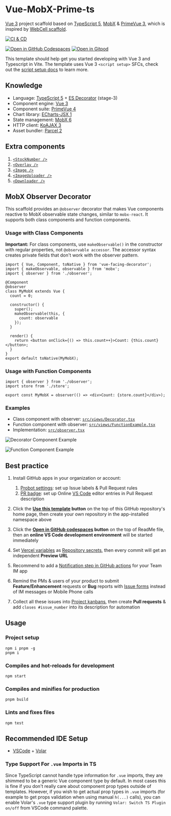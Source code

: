 # Vue-MobX-Prime-ts

[Vue 3][1] project scaffold based on [TypeScript 5][2], [MobX][3] & [PrimeVue 3][4], which is inspired by [WebCell scaffold][5].

[![CI & CD](https://github.com/idea2app/Vue-MobX-Prime-ts/actions/workflows/main.yml/badge.svg)][6]

[![Open in GitHub Codespaces](https://github.com/codespaces/badge.svg)][7]
[![Open in Gitpod](https://gitpod.io/button/open-in-gitpod.svg)][8]

This template should help get you started developing with Vue 3 and Typescript in Vite. The template uses Vue 3 `<script setup>` SFCs, check out the [script setup docs][9] to learn more.

## Knowledge

- Language: [TypeScript 5][2] + [ES Decorator][10] (stage-3)
- Component engine: [Vue 3][1]
- Component suite: [PrimeVue 4][4]
- Chart library: [ECharts-JSX 1][11]
- State management: [MobX 6][3]
- HTTP client: [KoAJAX 3][12]
- Asset bundler: [Parcel 2][13]

## Extra components

1. [`<StockNumber />`](src/components/StockNumber.vue)
2. [`<Overlay />`](src/components/Overlay.vue)
3. [`<Image />`](src/components/Image.vue)
4. [`<ImageUploader />`](src/components/ImageUploader.vue)
5. [`<Downloader />`](src/components/Downloader.vue)

## MobX Observer Decorator

This scaffold provides an `@observer` decorator that makes Vue components reactive to MobX observable state changes, similar to `mobx-react`. It supports both class components and function components.

### Usage with Class Components

**Important:** For class components, use `makeObservable()` in the constructor with regular properties, not `@observable accessor`. The accessor syntax creates private fields that don't work with the observer pattern.

```tsx
import { Vue, Component, toNative } from 'vue-facing-decorator';
import { makeObservable, observable } from 'mobx';
import { observer } from './observer';

@Component
@observer
class MyMobX extends Vue {
  count = 0;

  constructor() {
    super();
    makeObservable(this, {
      count: observable
    });
  }

  render() {
    return <button onClick={() => this.count++}>Count: {this.count}</button>;
  }
}
export default toNative(MyMobX);
```

### Usage with Function Components

```tsx
import { observer } from './observer';
import store from './store';

export const MyMobX = observer(() => <div>Count: {store.count}</div>);
```

### Examples

- Class component with observer: [`src/views/Decorator.tsx`](src/views/Decorator.tsx)
- Function component with observer: [`src/views/FunctionExample.tsx`](src/views/FunctionExample.tsx)
- Implementation: [`src/observer.tsx`](src/observer.tsx)

![Decorator Component Example](https://github.com/user-attachments/assets/41d51578-2301-492a-bb82-4a3a5d8759a8)

![Function Component Example](https://github.com/user-attachments/assets/bbb74df3-274b-4b5e-bbb0-fc5ca6dbe848)

## Best practice

1.  Install GitHub apps in your organization or account:
    1.  [Probot settings][14]: set up Issue labels & Pull Request rules
    2.  [PR badge][15]: set up Online [VS Code][16] editor entries in Pull Request description

2.  Click the **[Use this template][17] button** on the top of this GitHub repository's home page, then create your own repository in the app-installed namespace above

3.  Click the **[Open in GitHub codespaces][7] button** on the top of ReadMe file, then an **online VS Code development environment** will be started immediately

4.  Set [Vercel variables][18] as [Repository secrets][19], then every commit will get an independent **Preview URL**

5.  Recommend to add a [Notification step in GitHub actions][20] for your Team IM app

6.  Remind the PMs & users of your product to submit **Feature/Enhancement** requests or **Bug** reports with [Issue forms][21] instead of IM messages or Mobile Phone calls

7.  Collect all these issues into [Project kanbans][22], then create **Pull requests** & add `closes #issue_number` into its description for automation

## Usage

### Project setup

```Shell
npm i pnpm -g
pnpm i
```

### Compiles and hot-reloads for development

```Shell
npm start
```

### Compiles and minifies for production

```Shell
pnpm build
```

### Lints and fixes files

```Shell
npm test
```

## Recommended IDE Setup

- [VSCode][16] + [Volar][23]

### Type Support For `.vue` Imports in TS

Since TypeScript cannot handle type information for `.vue` imports, they are shimmed to be a generic Vue component type by default. In most cases this is fine if you don't really care about component prop types outside of templates. However, if you wish to get actual prop types in `.vue` imports (for example to get props validation when using manual `h(...)` calls), you can enable Volar's `.vue` type support plugin by running `Volar: Switch TS Plugin on/off` from VSCode command palette.

[1]: https://vuejs.org/
[2]: https://www.typescriptlang.org/
[3]: https://mobx.js.org/
[4]: https://primevue.org/
[5]: https://github.com/EasyWebApp/scaffold
[6]: https://github.com/idea2app/Vue-MobX-Prime-ts/actions/workflows/main.yml
[7]: https://codespaces.new/idea2app/Vue-MobX-Prime-ts
[8]: https://gitpod.io/?autostart=true#https://github.com/idea2app/Vue-MobX-Prime-ts
[9]: https://v3.vuejs.org/api/sfc-script-setup.html#sfc-script-setup
[10]: https://github.com/tc39/proposal-decorators
[11]: https://github.com/idea2app/ECharts-JSX
[12]: https://github.com/EasyWebApp/KoAJAX
[13]: https://parceljs.org/
[14]: https://probot.github.io/apps/settings/
[15]: https://pullrequestbadge.com/
[16]: https://code.visualstudio.com/
[17]: https://github.com/new?template_name=Vue-MobX-Prime-ts&template_owner=idea2app
[18]: https://github.com/idea2app/Next-Bootstrap-ts/blob/80967ed49045af9dbcf4d3695a2c39d53a6f71f1/.github/workflows/pull-request.yml#L9-L11
[19]: https://github.com/idea2app/Vue-MobX-Prime-ts/settings/secrets/actions
[20]: https://github.com/kaiyuanshe/kaiyuanshe.github.io/blob/bb4675a56bf1d6b207231313da5ed0af7cf0ebd6/.github/workflows/pull-request.yml#L32-L56
[21]: https://github.com/idea2app/Vue-MobX-Prime-ts/issues/new/choose
[22]: https://github.com/idea2app/Vue-MobX-Prime-ts/projects
[23]: https://marketplace.visualstudio.com/items?itemName=vue.volar
